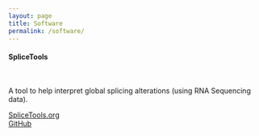 ```yaml
---
layout: page
title: Software
permalink: /software/
---
```


<h4><b>SpliceTools</b></h4>
<br>
<p>A tool to help interpret global splicing alterations (using RNA Sequencing data).</p>
<a href="https://splicetools.org">SpliceTools.org</a><br>
<i class="fa fa-github"></i><a href="https://github.com/flemingtonlab/SpliceTools">GitHub</a>
